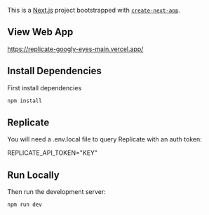 This is a [Next.js](https://nextjs.org/) project bootstrapped with [`create-next-app`](https://github.com/vercel/next.js/tree/canary/packages/create-next-app).

## View Web App

https://replicate-googly-eyes-main.vercel.app/

## Install Dependencies

First install dependencies

```bash
npm install
```

## Replicate 

You will need a .env.local file to query Replicate with an auth token:

REPLICATE_API_TOKEN="KEY"

## Run Locally

Then run the development server:

```bash
npm run dev
```







